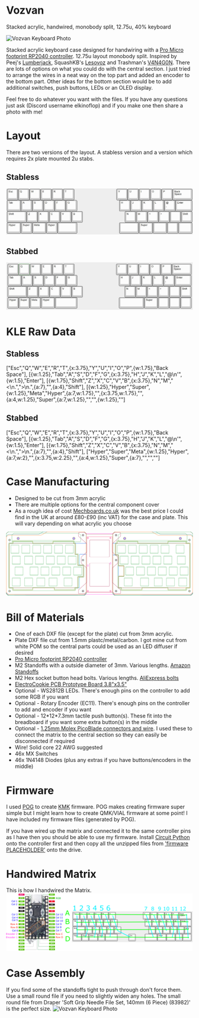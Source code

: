 # Vozvan
Stacked acrylic, handwired, monobody split, 12.75u, 40% keyboard

<img src="https://github.com/ElKinoflop/Barghest/blob/main/images/placeholder.jpg" alt="Vozvan Keyboard Photo">

Stacked acrylic keyboard case designed for handwiring with a <a href="https://mechboards.co.uk/products/pro-micro-5v?_pos=2&_sid=c64ff0323&_ss=r" target="_blank">Pro Micro footprint RP2040 controller</a>. 12.75u layout monobody split. Inspired by Peej's <a href="https://github.com/peej/lumberjack-keyboard" target="_blank">Lumberjack</a>, SquashKB's <a href="https://www.instagram.com/squash_kb/?hl=en-gb">Lesovoz</a>  and Trashman's <a href="https://trashman.wiki/keyboards/v4n4g0n">V4N4G0N</a>. There are lots of options on what you could do with the central section. I just tried to arrange the wires in a neat way on the top part and added an encoder to the bottom part. Other ideas for the bottom section would be to add additional switches, push buttons, LEDs or an OLED display.

Feel free to do whatever you want with the files. If you have any questions just ask (Discord username elkinoflop) and if you make one then share a photo with me!

<h1>Layout</h1>
There are two versions of the layout. A stabless version and a version which requires 2x plate mounted 2u stabs.
<h2>Stabless</h2>
<img src="https://github.com/ElKinoflop/Vozvan/blob/main/images/Vozvan%20Handwire%20KLE.jpg" alt="Vozvan Stabless KLE Image">

<h2>Stabbed</h2>
<img src="https://github.com/ElKinoflop/Vozvan/blob/main/images/Vozvan%20Stabbed%20KLE.jpg" alt="Vozvan Stabbed KLE Image">

<h1>KLE Raw Data</h1>
<h2>Stabless</h2>
["Esc","Q","W","E","R","T",{x:3.75},"Y","U","I","O","P",{w:1.75},"Back<br>Space"],
[{w:1.25},"Tab","A","S","D","F","G",{x:3.75},"H","J","K","L","@\n'",{w:1.5},"Enter"],
[{w:1.75},"Shift","Z","X","C","V","B",{x:3.75},"N","M","<\n.",">\n.",{a:7},"",{a:4},"Shift"],
[{w:1.25},"Hyper","Super",{w:1.25},"Meta","Hyper",{a:7,w:1.75},"",{x:3.75,w:1.75},"",{a:4,w:1.25},"Super",{a:7,w:1.25},"","",{w:1.25},""]

<h2>Stabbed</h2>
["Esc","Q","W","E","R","T",{x:3.75},"Y","U","I","O","P",{w:1.75},"Back<br>Space"],
[{w:1.25},"Tab","A","S","D","F","G",{x:3.75},"H","J","K","L","@\n'",{w:1.5},"Enter"],
[{w:1.75},"Shift","Z","X","C","V","B",{x:3.75},"N","M","<\n.",">\n.",{a:7},"",{a:4},"Shift"],
["Hyper","Super","Meta",{w:1.25},"Hyper",{a:7,w:2},"",{x:3.75,w:2.25},"",{a:4,w:1.25},"Super",{a:7},"","",""]

<h1>Case Manufacturing</h1>
<ul>
  <li>Designed to be cut from 3mm acrylic</li>
  <li>There are multiple options for the central component cover</li>
  <li>As a rough idea of cost <a href="https://mechboards.co.uk/" target="_blank">Mechboards.co.uk</a> was the best price I could find in the UK at around £80-£90 (inc VAT) for the case and plate. This will vary depending on what acrylic you choose</li>
</ul>

<img src="https://github.com/ElKinoflop/Vozvan/blob/main/images/Vozvan%20Combined.png" alt="Vozvan Case Layers">

<h1>Bill of Materials</h1>
<ul>
  <li>One of each DXF file (except for the plate) cut from 3mm acrylic.</li>
  <li>Plate DXF file cut from 1.5mm plastc/metal/carbon. I got mine cut from white POM so the central parts could be used as an LED diffuser if desired</li>
  <li><a href="https://mechboards.co.uk/products/pro-micro-5v?_pos=2&_sid=c64ff0323&_ss=r" target="_blank">Pro Micro footprint RP2040 controller</a></li>
  <li>M2 Standoffs with a outside diameter of 3mm. Various lengths. <a href="https://amzn.eu/d/8H1HG6Y" target="_blank">Amazon Standoffs</a></li></li>
  <li>M2 Hex socket button head bolts. Various lengths. <a href="https://www.aliexpress.com/item/32969042589.html" target="_blank">AliExpress bolts</a></li>
  <li><a href="https://www.amazon.co.uk/dp/B08151V9TS?ref=ppx_yo2ov_dt_b_fed_asin_title" target="_blank">ElectroCookie PCB Prototype Board 3.8"x3.5"</a></li>
  <li>Optional - WS2812B LEDs. There's enough pins on the controller to add some RGB if you want</li>
  <li>Optional - Rotary Encoder (EC11). There's enough pins on the controller to add and encoder if you want</li>
  <li>Optional - 12*12*7.3mm tactile push button(s). These fit into the breadboard if you want some extra button(s) in the middle</li>
  <li>Optional - <a href="https://www.amazon.co.uk/dp/B08RMQP6YP?ref=ppx_yo2ov_dt_b_fed_asin_title" target="_blank">1.25mm Molex PicoBlade connectors and wire</a>. I used these to connect the matrix to the central section so they can easily be disconnected if required</li>
  <li>Wire! Solid core 22 AWG suggested</li>
  <li>46x MX Switches</li>
  <li>46x 1N4148 Diodes (plus any extras if you have buttons/encoders in the middle)</li>
</ul>

<h1>Firmware</h1>
I used <a href="https://pog.heaper.de/" target="_blank">POG</a>  to create <a href="https://github.com/KMKfw/kmk_firmware" target="_blank">KMK</a> firmware. POG makes creating firmware super simple but I might learn how to create QMK/VIAL firmware at some point!
I have included my firmware files (generated by POG). 

If you have wired up the matrix and connected it to the same controller pins as I have then you should be able to use my firmware. Install <a href="https://circuitpython.org/board/waveshare_rp2040_tiny/" target="_blank">Circuit Python</a> onto the controller first and then copy all the unzipped files from <a href="placeholder" target="_blank">'firmware PLACEHOLDER'</a> onto the drive.

<h1>Handwired Matrix</h1>
This is how I handwired the Matrix.
<img src="https://github.com/ElKinoflop/Vozvan/blob/main/images/Vozvan%20Matrix%20Pins.png" alt="Vozvan Handiwired Matrix">

<h1>Case Assembly</h1>
If you find some of the standoffs tight to push through don't force them. Use a small round file if you need to slightly widen any holes. The small round file from Draper 'Soft Grip Needle File Set, 140mm (6 Piece) (83982)' is the perfect size.

<img src="https://github.com/ElKinoflop/Barghest/blob/main/images/placeholder.jpg" alt="Vozvan Keyboard Photo">
